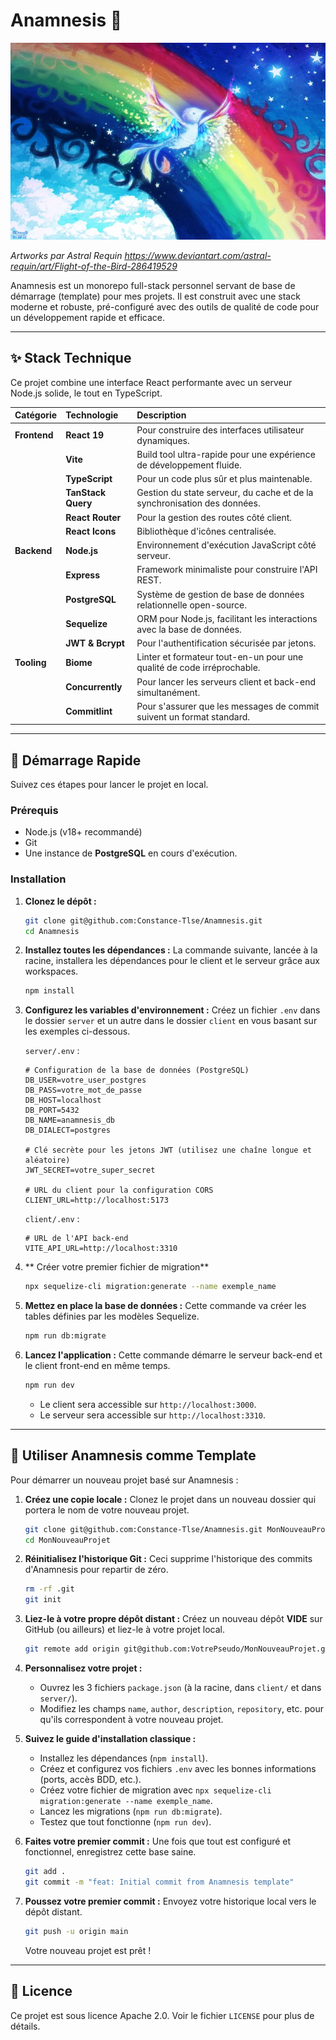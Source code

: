 # Anamnesis 🔮
![Illustration pour Anamnesis](/server/5ae734d84d24638bd2aac227c12874a7.jpg)

*Artworks par Astral Requin https://www.deviantart.com/astral-requin/art/Flight-of-the-Bird-286419529*

Anamnesis est un monorepo full-stack personnel servant de base de démarrage (template) pour mes projets. Il est construit avec une stack moderne et robuste, pré-configuré avec des outils de qualité de code pour un développement rapide et efficace.

---

## ✨ Stack Technique

Ce projet combine une interface React performante avec un serveur Node.js solide, le tout en TypeScript.

| Catégorie      | Technologie     | Description                                                              |
| :------------- | :-------------- | :----------------------------------------------------------------------- |
| **Frontend** | **React 19** | Pour construire des interfaces utilisateur dynamiques.                   |
|                | **Vite** | Build tool ultra-rapide pour une expérience de développement fluide.     |
|                | **TypeScript** | Pour un code plus sûr et plus maintenable.                               |
|                | **TanStack Query** | Gestion du state serveur, du cache et de la synchronisation des données. |
|                | **React Router** | Pour la gestion des routes côté client.                                  |
|                | **React Icons** | Bibliothèque d'icônes centralisée.                                       |
| **Backend** | **Node.js** | Environnement d'exécution JavaScript côté serveur.                       |
|                | **Express** | Framework minimaliste pour construire l'API REST.                        |
|                | **PostgreSQL** | Système de gestion de base de données relationnelle open-source.         |
|                | **Sequelize** | ORM pour Node.js, facilitant les interactions avec la base de données.   |
|                | **JWT & Bcrypt** | Pour l'authentification sécurisée par jetons.                            |
| **Tooling** | **Biome** | Linter et formateur tout-en-un pour une qualité de code irréprochable.   |
|                | **Concurrently** | Pour lancer les serveurs client et back-end simultanément.               |
|                | **Commitlint** | Pour s'assurer que les messages de commit suivent un format standard.    |

---

## 🚀 Démarrage Rapide

Suivez ces étapes pour lancer le projet en local.

### Prérequis

-   Node.js (v18+ recommandé)
-   Git
-   Une instance de **PostgreSQL** en cours d'exécution.

### Installation

1.  **Clonez le dépôt :**

    ```bash
    git clone git@github.com:Constance-Tlse/Anamnesis.git
    cd Anamnesis
    ```

2.  **Installez toutes les dépendances :** La commande suivante, lancée à la racine, installera les dépendances pour le client et le serveur grâce aux workspaces.

    ```bash
    npm install
    ```

3.  **Configurez les variables d'environnement :** Créez un fichier `.env` dans le dossier `server` et un autre dans le dossier `client` en vous basant sur les exemples ci-dessous.

    `server/.env` :

    ```properties
    # Configuration de la base de données (PostgreSQL)
    DB_USER=votre_user_postgres
    DB_PASS=votre_mot_de_passe
    DB_HOST=localhost
    DB_PORT=5432
    DB_NAME=anamnesis_db
    DB_DIALECT=postgres

    # Clé secrète pour les jetons JWT (utilisez une chaîne longue et aléatoire)
    JWT_SECRET=votre_super_secret

    # URL du client pour la configuration CORS
    CLIENT_URL=http://localhost:5173
    ```

    `client/.env` :

    ```properties
    # URL de l'API back-end
    VITE_API_URL=http://localhost:3310
    ```

4.  ** Créer votre premier fichier de migration**

    ```bash
    npx sequelize-cli migration:generate --name exemple_name 
    ```

5.  **Mettez en place la base de données :** Cette commande va créer les tables définies par les modèles Sequelize.

    ```bash
    npm run db:migrate
    ```

6.  **Lancez l'application :** Cette commande démarre le serveur back-end et le client front-end en même temps.

    ```bash
    npm run dev
    ```

    * Le client sera accessible sur `http://localhost:3000`.
    * Le serveur sera accessible sur `http://localhost:3310`.

---

## 🚀 Utiliser Anamnesis comme Template

Pour démarrer un nouveau projet basé sur Anamnesis :

1.  **Créez une copie locale :** Clonez le projet dans un nouveau dossier qui portera le nom de votre nouveau projet.

    ```bash
    git clone git@github.com:Constance-Tlse/Anamnesis.git MonNouveauProjet
    cd MonNouveauProjet
    ```

2.  **Réinitialisez l'historique Git :** Ceci supprime l'historique des commits d'Anamnesis pour repartir de zéro.

    ```bash
    rm -rf .git
    git init
    ```

3.  **Liez-le à votre propre dépôt distant :** Créez un nouveau dépôt **VIDE** sur GitHub (ou ailleurs) et liez-le à votre projet local.

    ```bash
    git remote add origin git@github.com:VotrePseudo/MonNouveauProjet.git
    ```

4.  **Personnalisez votre projet :**
    * Ouvrez les 3 fichiers `package.json` (à la racine, dans `client/` et dans `server/`).
    * Modifiez les champs `name`, `author`, `description`, `repository`, etc. pour qu'ils correspondent à votre nouveau projet.

5.  **Suivez le guide d'installation classique :**
    * Installez les dépendances (`npm install`).
    * Créez et configurez vos fichiers `.env` avec les bonnes informations (ports, accès BDD, etc.).
    * Créez votre fichier de migration avec `npx sequelize-cli migration:generate --name exemple_name`.
    * Lancez les migrations (`npm run db:migrate`).
    * Testez que tout fonctionne (`npm run dev`).

6.  **Faites votre premier commit :** Une fois que tout est configuré et fonctionnel, enregistrez cette base saine.

    ```bash
    git add .
    git commit -m "feat: Initial commit from Anamnesis template"
    ```

7.  **Poussez votre premier commit :** Envoyez votre historique local vers le dépôt distant.

    ```bash
    git push -u origin main
    ```

    Votre nouveau projet est prêt !

---

## 📜 Licence

Ce projet est sous licence Apache 2.0. Voir le fichier `LICENSE` pour plus de détails.